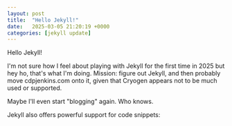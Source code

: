 ```yaml
---
layout: post
title:  "Hello Jekyll!"
date:   2025-03-05 21:20:19 +0000
categories: [jekyll update]
---
```

Hello Jekyll!

I'm not sure how I feel about playing with Jekyll for the first time in 2025 but hey ho, that's what I'm doing. Mission:
figure out Jekyll, and then probably move cdpjenkins.com onto it, given that Cryogen appears not to be much used or
supported.

Maybe I'll even start "blogging" again. Who knows.

Jekyll also offers powerful support for code snippets:
